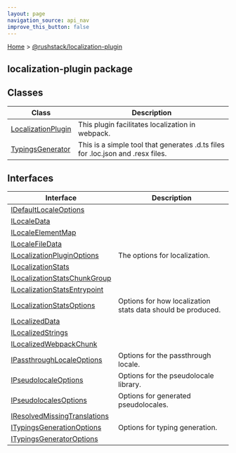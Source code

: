 ```yaml
---
layout: page
navigation_source: api_nav
improve_this_button: false
---
```



[Home](./index.md) &gt; [@rushstack/localization-plugin](./localization-plugin.md)

## localization-plugin package

## Classes

|  Class | Description |
|  --- | --- |
|  [LocalizationPlugin](./localization-plugin.localizationplugin.md) | This plugin facilitates localization in webpack. |
|  [TypingsGenerator](./localization-plugin.typingsgenerator.md) | This is a simple tool that generates .d.ts files for .loc.json and .resx files. |

## Interfaces

|  Interface | Description |
|  --- | --- |
|  [IDefaultLocaleOptions](./localization-plugin.idefaultlocaleoptions.md) |  |
|  [ILocaleData](./localization-plugin.ilocaledata.md) |  |
|  [ILocaleElementMap](./localization-plugin.ilocaleelementmap.md) |  |
|  [ILocaleFileData](./localization-plugin.ilocalefiledata.md) |  |
|  [ILocalizationPluginOptions](./localization-plugin.ilocalizationpluginoptions.md) | The options for localization. |
|  [ILocalizationStats](./localization-plugin.ilocalizationstats.md) |  |
|  [ILocalizationStatsChunkGroup](./localization-plugin.ilocalizationstatschunkgroup.md) |  |
|  [ILocalizationStatsEntrypoint](./localization-plugin.ilocalizationstatsentrypoint.md) |  |
|  [ILocalizationStatsOptions](./localization-plugin.ilocalizationstatsoptions.md) | Options for how localization stats data should be produced. |
|  [ILocalizedData](./localization-plugin.ilocalizeddata.md) |  |
|  [ILocalizedStrings](./localization-plugin.ilocalizedstrings.md) |  |
|  [ILocalizedWebpackChunk](./localization-plugin.ilocalizedwebpackchunk.md) |  |
|  [IPassthroughLocaleOptions](./localization-plugin.ipassthroughlocaleoptions.md) | Options for the passthrough locale. |
|  [IPseudolocaleOptions](./localization-plugin.ipseudolocaleoptions.md) | Options for the pseudolocale library. |
|  [IPseudolocalesOptions](./localization-plugin.ipseudolocalesoptions.md) | Options for generated pseudolocales. |
|  [IResolvedMissingTranslations](./localization-plugin.iresolvedmissingtranslations.md) |  |
|  [ITypingsGenerationOptions](./localization-plugin.itypingsgenerationoptions.md) | Options for typing generation. |
|  [ITypingsGeneratorOptions](./localization-plugin.itypingsgeneratoroptions.md) |  |
